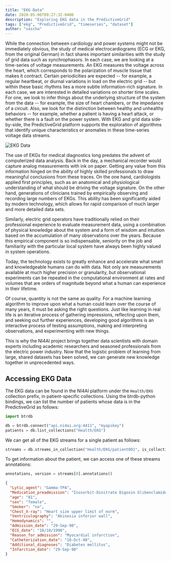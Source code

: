 ```yaml
---
title: "EKG Data"
date: 2020-05-06T09:27:32-0400
description: "Exploring EKG data in the PredictiveGrid"
tags: ["ekg", "PredictiveGrid", "timeseries", "dataset"]
author: "sascha"
---
```


While the connection between cardiology and power systems might not be immediately obvious, the study of medical electrocardiograms (ECG or EKG, from the original German) in fact shares important similarities with the study of grid data such as synchrophasors. In each case, we are looking at a time-series of voltage measurements. An EKG measures the voltage across the heart, which corresponds to the polarization of muscle tissue that makes it contract. Certain periodicities are expected -- for example, a regular heartbeat, or diurnal variations in load on the electric grid -- but within these basic rhythms lies a more subtle information-rich signature. In each case, we are interested in detailed variations on shorter time scales. For one, we look to infer things about the underlying structure of the system from the data -- for example, the size of heart chambers, or the impedance of a circuit. Also, we look for the distinction between healthy and unhealthy behaviors -- for example, whether a patient is having a heart attack, or whether there is a fault on the power system. With EKG and grid data side-by-side, the PredictiveGrid platform supports the exploration of algorithms that identify unique characteristics or anomalies in these time-series voltage data streams.

![EKG Data](/assets/images/post/ekg-data/ekg.png)

The use of EKGs for medical diagnostics long predates the advent of computerized data analysis. Back in the day, a mechanical recorder would capture analog measurements with ink on paper. Getting any value from this information hinged on the ability of highly skilled professionals to draw meaningful conclusions from these traces. On the one hand, cardiologists applied first principles, such as an anatomical and physiological understanding of what should be driving the voltage signature. On the other hand, generations of clinicians trained by empirically observing and recording large numbers of EKGs. This ability has been significantly aided by modern technology, which allows for rapid comparison of much larger and more detailed data sets.

Similarly, electric grid operators have traditionally relied on their professional experience to evaluate measurement data, using a combination of physical knowledge about the system and a form of wisdom and intuition based on the accumulation of many observations over the years. Because this empirical component is so indispensable, seniority on the job and familiarity with the particular local system have always been highly valued in system operations.

Today, the technology exists to greatly enhance and accelerate what smart and knowledgeable humans can do with data. Not only are measurements available at much higher precision or granularity, but observational experiments can be repeated in the computational environment at rates and volumes that are orders of magnitude beyond what a human can experience in their lifetime.

Of course, quantity is not the same as quality. For a machine learning algorithm to improve upon what a human could learn over the course of many years, it must be asking the right questions. Just like learning in real life is an iterative process of gathering impressions, reflecting upon them, and seeking out further experiences, developing good algorithms is an interactive process of testing assumptions, making and interpreting observations, and experimenting with new things.

This is why the NI4AI project brings together data scientists with domain experts including academic researchers and seasoned professionals from the electric power industry. Now that the logistic problem of learning from large, shared datasets has been solved, we can generate new knowledge together in unprecedented ways.

## Accessing EKG Data

The EKG data can be found in the NI4AI platform under the `Health/EKG` collection prefix, in patient-specific collections. Using the btrdb-python bindings, we can list the number of patients whose data is in the PredictiveGrid as follows:

```python
import btrdb

db = btrdb.connect("api.ni4ai.org:4411", "myapikey")
patients = db.list_collections("Health/EKG")
```

We can get all of the EKG streams for a single patient as follows:

```python
streams = db.streams_in_collection("Health/EKG/patient001", is_collection_prefix=False)
```

To get information about the patient, we can access one of these streams annotations:

```python
annotations, version = streams[0].annotations()
```

```json
{
  "Lytic_agent": "Gamma-TPA",
  "Medication_preadmission": "Isosorbit-Dinitrate Digoxin Glibenclamide",
  "age": "81",
  "sex": "female",
  "Smoker": "no",
  "Chest_X-ray": "Heart size upper limit of norm",
  "Ventriculography": "Akinesia inferior wall",
  "Hemodynamics": "",
  "Admission_date": "29-Sep-90",
  "ECG_date": "18/10/1990",
  "Reason_for_admission": "Myocardial infarction",
  "Catheterization_date": "16-Oct-90",
  "Additional_diagnoses": "Diabetes mellitus",
  "Infarction_date": "29-Sep-90"
}
```
